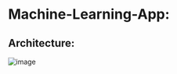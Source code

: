 # Machine-Learning-App:

## Architecture:

![image](https://user-images.githubusercontent.com/54842807/178123558-73bbea85-8852-4153-b5ba-b80e19706f07.png)

